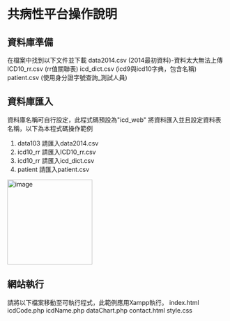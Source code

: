# 共病性平台操作說明

## 資料庫準備
在檔案中找到以下文件並下載
data2014.csv (2014最初資料)-資料太大無法上傳
ICD10_rr.csv (rr值關聯表)
icd_dict.csv (icd9與icd10字典，包含名稱)
patient.csv (使用身分證字號查詢_測試人員)

## 資料庫匯入
資料庫名稱可自行設定，此程式碼預設為"icd_web"
將資料匯入並且設定資料表名稱，以下為本程式碼操作範例
1. data103 請匯入data2014.csv
2. icd10_rr 請匯入ICD10_rr.csv
3. icd10_rr 請匯入icd_dict.csv
4. patient 請匯入patient.csv
<img width="195" alt="image" src="https://github.com/wush1237/Comorbidity-Query-Web-v2/assets/75302187/f5938f70-66bd-4387-ba9a-a55675d7b313">

## 網站執行
請將以下檔案移動至可執行程式，此範例應用Xampp執行。
index.html
icdCode.php
icdName.php
dataChart.php
contact.html
style.css
